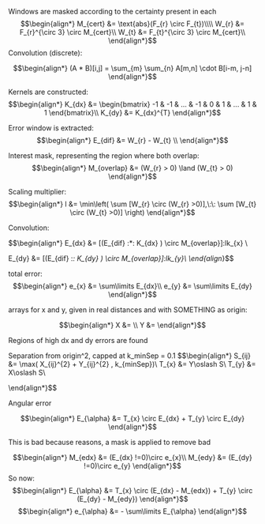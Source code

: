 
Windows are masked according to the certainty present in each
$$\begin{align*}
M_{cert} &= \text{abs}(F_{r} \circ F_{t})\\\\
W_{r} &= F_{r}^{\circ 3} \circ M_{cert}\\
W_{t} &= F_{t}^{\circ 3} \circ M_{cert}\\
\end{align*}$$
Convolution (discrete):

$$\begin{align*}
 (A * B)[i,j] = \sum_{m} \sum_{n} A[m,n] \cdot B[i-m, j-n]
\end{align*}$$

Kernels are constructed:
$$\begin{align*}
K_{dx} &= \begin{bmatrix} -1 & -1 & ... & -1 & 0 & 1 & ... & 1 & 1 \end{bmatrix}\\
K_{dy} &= K_{dx}^{T}
\end{align*}$$

Error window is extracted:
$$\begin{align*}
E_{dif} &= W_{r} - W_{t} \\
\end{align*}$$

Interest mask, representing the region where both overlap:
$$\begin{align*}
M_{overlap} &= (W_{r} > 0) \land (W_{t} > 0)
\end{align*}$$

Scaling multiplier:
$$\begin{align*}
l &= \min\left( \sum  [W_{r} \circ (W_{r} >0)],\:\: \sum  [W_{t} \circ (W_{t} >0)]  \right) 
\end{align*}$$

Convolution:

$$\begin{align*}
E_{dx} &= [(E_{dif} \:*\: K_{dx} ) \circ M_{overlap}]\:lk_{x} \\

E_{dy} &= [(E_{dif} \:*\: K_{dy} ) \circ M_{overlap}]\:lk_{y}\\
\end{align*}$$

total error:
$$\begin{align*}
e_{x} &= \sum\limits E_{dx}\\
e_{y} &= \sum\limits E_{dy}
\end{align*}$$

arrays for x and y, given in real distances and with SOMETHING as origin:

$$\begin{align*}
X &= \\
Y &= 
\end{align*}$$

Regions of high dx and dy errors are found


Separation from origin^2, capped at k_minSep = 0.1
$$\begin{align*}
S_{ij} &= \max( X_{ij}^{2} + Y_{ij}^{2} , k_{minSep})\\
T_{x} &= Y\oslash S\\
T_{y} &= X\oslash S\\

\end{align*}$$

Angular error

$$\begin{align*}
E_{\alpha} &= T_{x} \circ E_{dx} + T_{y} \circ E_{dy}
\end{align*}$$

This is bad because reasons, a mask is applied to remove bad

$$\begin{align*}
M_{edx} &= (E_{dx} !=0)\circ e_{x}\\
M_{edy} &= (E_{dy} !=0)\circ e_{y}
\end{align*}$$
So now:
$$\begin{align*}
E_{\alpha} &= T_{x} \circ (E_{dx} - M_{edx}) + T_{y} \circ (E_{dy} - M_{edy})
\end{align*}$$
$$\begin{align*}
e_{\alpha} &= - \sum\limits E_{\alpha}
\end{align*}$$

